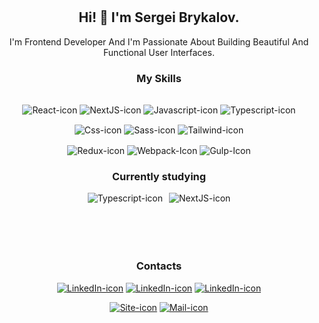

<br>
<br>

<h2 align="center"> Hi! 👋  I'm Sergei Brykalov.</h3>

<p align="center">I'm Frontend Developer And I'm Passionate About Building Beautiful And Functional User Interfaces. </p>


<div  align="center" > 
  <h3 align="center">My Skills</h3>
  <div style="display: inline-block;">
    <p>
      <img align="center" alt="React-icon" src="https://img.shields.io/badge/React-20232A?style=for-the-badge&logo=react&logoColor=61DAFB">
      <img align="center" alt="NextJS-icon" src="https://img.shields.io/badge/Next.js-black?style=for-the-badge&logo=next.js&logoColor=white">
      <img align="center" alt="Javascript-icon" src="https://img.shields.io/badge/JavaScript-F7DF1E?style=for-the-badge&logo=javascript&logoColor=black">
        <img align="center" alt="Typescript-icon" src="https://img.shields.io/badge/TypeScript-007ACC?style=for-the-badge&logo=typescript&logoColor=white">
    <p>
      <img align="center" alt="Css-icon" src="https://img.shields.io/badge/CSS3-1572B6?style=for-the-badge&logo=css3&logoColor=white">
      <img align="center" alt="Sass-icon" src="https://img.shields.io/badge/Sass-CC6699?style=for-the-badge&logo=sass&logoColor=white">
      <img align="center" alt="Tailwind-icon" src="https://img.shields.io/badge/Tailwind_CSS-38B2AC?style=for-the-badge&logo=tailwind-css&logoColor=white">
    </p>
      <img align="center" alt="Redux-icon" src="https://img.shields.io/badge/Redux-593D88?style=for-the-badge&logo=redux&logoColor=white">
      <img align="center" alt="Webpack-Icon" src="https://img.shields.io/badge/webpack-2E3A41?style=for-the-badge&logo=webpack&logoColor=9DD5F5">
      <img align="center" alt="Gulp-Icon" src="https://img.shields.io/badge/gulp-C0504C?style=for-the-badge&logo=gulp&logoColor=white">
  </div>
  <br>
  <h3 align="center">Currently studying</h3>
  <div style="display: flex; justify-content: center; flex-wrap: wrap; gap: 10px; margin-bottom: 50px;">
    <img align="center" alt="Typescript-icon" src="https://img.shields.io/badge/React_Native-20232A?style=for-the-badge&logo=react&logoColor=61DAFB">
     <img align="center" alt="NextJS-icon" src="https://img.shields.io/badge/Vue.js-35495E?style=for-the-badge&logo=vue.js&logoColor=4FC08D">
  </div>
  <br>
<h3 align="center">Contacts</h3>
 <div>
 <p>
<a href="https://www.linkedin.com/in/sergei-brykalov-63a521234/" target="_blank"><img src="https://img.shields.io/badge/LinkedIn-0077B5?style=for-the-badge&logo=linkedin&logoColor=white" alt="LinkedIn-icon"></a>
<a href="https://t.me/sebryk" target="_blank"><img src="https://img.shields.io/badge/Telegram-2CA5E0?style=for-the-badge&logo=telegram&logoColor=white" alt="LinkedIn-icon"></a>
<a href="https://wa.me/89811930733" target="_blank"><img src="https://img.shields.io/badge/WhatsApp-25D366?style=for-the-badge&logo=whatsapp&logoColor=white" alt="LinkedIn-icon"></a>
</p>
<a href="https://www.brykalov.dev" target="_blank"><img src="https://img.shields.io/badge/website-FCBE5A?style=for-the-badge&logo=About.me&logoColor=black" alt="Site-icon"></a>
<a href="mailto:info@brykalov.dev" target="_blank"><img src="https://img.shields.io/badge/mail-C0504C?style=for-the-badge&logo=About.me&logoColor=white" alt="Mail-icon"></a>
</div>
</div>
<br> 
